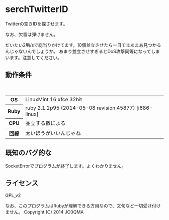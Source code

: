 serchTwitterID
==============

Twitterの空きIDを探させます。

なお、欠番は弾けません。

だいたい2垢/sで総当りかけてます。10個並立させたら一日でまあまあ見つかるんじゃないんでしょうか。
あまり並立させすぎるとDoS攻撃同等になってしまいます。注意してください。

<h2>動作条件</h2><br>
<table>
<tr><th>OS</th><td>LinuxMint 16 xfce 32bit</td></tr>
<tr><th>Ruby</th><td>ruby 2.1.2p95 (2014-05-08 revision 45877) [i686-linux]</td></tr>
<tr><th>CPU</th><td>並立する数による</td></tr>
<tr><th>回線</th><td>太いほうがいいんじゃね</td></tr>
</table>


<h2>既知のバグ的な</h2>
SocketErrorでプログラムが終了します。よくわかりません。

<h2>ライセンス</h2>
GPL_v2




なお、このプログラムはRubyが理解できる方用なので、文句など一切受け付けません。
Copyright (C) 2014 JO3QMA
